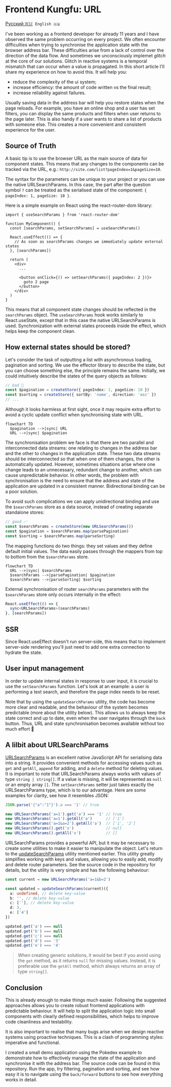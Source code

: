 # Frontend Kungfu: URL

[Русский 🇷🇺](https://github.com/13luck/frontend-kungfu-url#frontend-kungfu-url) &nbsp;`English 🇬🇧`


I've been working as a frontend developer for already 11 years and I have observed the same problem occurring on every project.
We often encounter difficulties when trying to synchronise the application state with the browser address bar.
These difficulties arise from a lack of control over the direction of the data flow.
And sometimes we unconsciously implemet *glitch* at the core of our solutions.
Glitch in reactive systems is a temporal mismatch that can occur when a value is propagated.
In this short article I'll share my experience on how to avoid this. It will help you:

- reduce the complexity of the ui system;
- increase efficiency: the amount of code written vs the final result;
- increase reliability against failures.

Usually saving data in the address bar will help you restore states when the page reloads.
For example, you have an online shop and a user has set filters, you can display the same products and filters when user returns to the page later. This is also handy if a user wants to share a list of products with someone else.
This creates a more convenient and consistent experience for the user.

## Source of Truth

A basic tip is to use the browser URL as the main source of data for component states.
This means that any changes to the components can be tracked via the URL, e.g.: `http://site.com/list?pageIndex=1&pageSize=10`.

The syntax for the parameters can be unique to your project or you can use the native URLSearchParams.
In this case, the part after the question symbol `?` can be treated as the serialised state of the component: `{ pageIndex: 1, pageSize: 10 }`.

Here is a simple example on React using the react-router-dom library:

```tsx
import { useSearchParams } from 'react-router-dom'

function MyComponent() {
  const [searchParams, setSearchParams] = useSearchParams()
  
  React.useEffect(() => {
    // As soon as searchParams changes we immediately update external states
  }, [searchParams])

  return (
    <div>
      ...
        
      <button onClick={() => setSearchParams({ pageIndex: 2 })}>
        goto 2 page
      </button>      
    </div>
  )
}
```

This means that all component state changes should be reflected in the `searchParams` object.
The `useSearchParams` hook works similarly to React.useState, except that in this case the native URLSearchParams is used.
Synchronization with external states proceeds inside the effect, which helps keep the component clean.

## How external states should be stored?

Let's consider the task of outputting a list with asynchronous loading, pagination and sorting.
We use the effector library to describe the state, but you can choose something else, the principle remains the same.
Initially, we could intuitively describe the states of the query objects as follows:

```ts
// bad 🚳
const $pagination = createStore({ pageIndex: 1, pageSize: 10 })
const $sorting = createStore({ sortBy: 'name', direction: 'asc' })
// ...
```

Although it looks harmless at first sight, once it may require extra effort to avoid a cyclic update conflict when synchronising state with URL.

```mermaid
flowchart TD
  $pagination -->|sync| URL
  URL -->|sync| $pagination
```

The synchronisation problem we face is that there are two parallel and interconnected data streams: one relating to changes in the address bar and the other to changes in the application state.
These two data streams should be interconnected so that when one of them changes, the other is automatically updated.
However, sometimes situations arise where one change leads to an unnecessary, redundant change to another, which can cause unpredictable behavior.
In other words, the problem with synchronisation is the need to ensure that the address and state of the application are updated in a consistent manner.
Bidirectional binding can be a poor solution.

To avoid such complications we can apply unidirectional binding and use the `$searchParams` store as a data source, instead of creating separate standalone stores:

```ts
// good ✅
const $searchParams = createStore(new URLSearchParams())
const $pagination = $searchParams.map(parsePagination)
const $sorting = $searchParams.map(parseSorting)
```

The mapping functions do two things: they set values and they define default initial values.
The data easily passes through the mappers from top to bottom from the `$searchParams` store.

```mermaid
flowchart TD
  URL -->|sync| $searchParams
  $searchParams -->|parsePagination| $pagination
  $searchParams -->|parseSorting| $sorting
```

External synchronisation of router `searchParams` parameters with the `$searchParams` store only occurs internally in the effect:

```ts
React.useEffect(() => {
  sync<URLSearchParams>(searchParams)
}, [searchParams])
```

## SSR

Since React.useEffect doesn't run server-side, this means that to implement server-side rendering you'll just need to add one extra connection to hydrate the state.

## User input management

In order to update internal states in response to user input, it is crucial to use the `setSearchParams` function.
Let's look at an example: a user is performing a text search, and therefore the page index needs to be reset.

Note that by using the `updateSearchParams` utility, the code has become more clear and readable, and the behaviour of the system becomes predictable (more about the utility below).
This allows us to always keep the state correct and up to date, even when the user navigates through the `back` button.
Thus, URL and state synchronisation becomes available without too much effort 🤲

## A lilbit about URLSearchParams

[URLSearchParams](https://developer.mozilla.org/ru/docs/Web/API/URLSearchParams) is an excellent native JavaScript API for serialising data into a string.
It provides convenient methods for accessing values such as `get` and `getAll`, `append` for adding, and a `delete` method for deleting values.
It is important to note that URLSearchParams always works with values of type `string | string[]`.
If a value is missing, it will be represented as `null` or an empty array `[]`.
The `setSearchParams` setter just takes exactly the URLSearchParams type, which is to our advantage.
Here are some examples for clarity, see how it resembles JSON:

```ts
JSON.parse('{"a":"1"}').a === '1' // true

new URLSearchParams('a=1').get('a') === '1' // true
new URLSearchParams('a=1').getAll('a')      // ['1']
new URLSearchParams('a=1&a=2').getAll('a')  // ['1', '2']
new URLSearchParams().get('x')              // null
new URLSearchParams().getAll('x')           // []
```

URLSearchParams provides a powerful API, but it may be necessary to create some utilities to make it easier to manipulate the object.
Let's return to the [updateSearchParams](https://github.com/13luck/frontend-kungfu-url/blob/main/src/utils/updateSearchParams.ts) utility mentioned earlier.
This utility greatly simplifies working with keys and values, allowing you to easily add, modify and delete router parameters.
See the source code in the repository for details, but the utility is very simple and has the following behaviour:

```ts
const current = new URLSearchParams('a=1&b=2')

const updated = updateSearchParams(current)({
  a: undefined, // delete key-value
  b: '', // delete key-value
  c: [''], // delete key-value
  d: 3,
  e: ['4']
})

updated.get('a') === null
updated.get('b') === null
updated.get('c') === null
updated.get('d') === '3'
updated.get('e') === '4'
```

> When creating generic solutions, it would be best if you avoid using the `get` method, as it returns `null` for missing values. Instead, it is preferable use the `getAll` method, which always returns an array of type `string[]`.

## Conclusion

This is already enough to make things much easier.
Following the suggested approaches allows you to create robust frontend applications with predictable behaviour.
It will help to split the application logic into small components with clearly defined responsibilities, which helps to improve code cleanliness and testability.

It is also important to realise that many bugs arise when we design reactive systems using proactive techniques.
This is a clash of programming styles: imperative and functional.

I created a small demo application using the Pokedex example to demonstrate how to effectively manage the state of the application and synchronise it with the address bar.
The source code can be found in this repository.
Run the app, try filtering, pagination and sorting, and see how easy it is to navigate using the `back/forward` buttons to see how everything works in detail.
